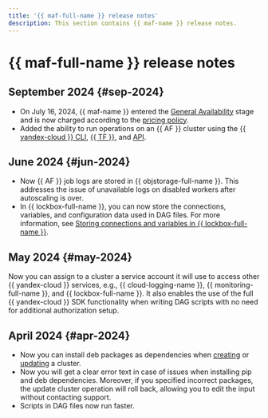 ```yaml
---
title: '{{ maf-full-name }} release notes'
description: This section contains {{ maf-name }} release notes.
---
```


# {{ maf-full-name }} release notes

## September 2024 {#sep-2024}

* On July 16, 2024, {{ maf-name }} entered the [General Availability](../overview/concepts/launch-stages.md) stage and is now charged according to the [pricing policy](pricing.md).
* Added the ability to run operations on an {{ AF }} cluster using the [{{ yandex-cloud }} CLI](../cli/cli-ref/managed-services/managed-airflow/index.md), [{{ TF }}](tf-ref.md), and [API](api-ref/authentication.md).

## June 2024 {#jun-2024}

* Now {{ AF }} job logs are stored in {{ objstorage-full-name }}. This addresses the issue of unavailable logs on disabled workers after autoscaling is over.
* In {{ lockbox-full-name }}, you can now store the connections, variables, and configuration data used in DAG files. For more information, see [Storing connections and variables in {{ lockbox-full-name }}](tutorials/lockbox-secrets-in-maf-cluster.md).

## May 2024 {#may-2024}

Now you can assign to a cluster a service account it will use to access other {{ yandex-cloud }} services, e.g., {{ cloud-logging-name }}, {{ monitoring-full-name }}, and {{ lockbox-full-name }}. It also enables the use of the full {{ yandex-cloud }} SDK functionality when writing DAG scripts with no need for additional authorization setup.

## April 2024 {#apr-2024}

* Now you can install deb packages as dependencies when [creating](operations/cluster-create.md) or [updating](operations/cluster-update.md) a cluster.
* Now you will get a clear error text in case of issues when installing pip and deb dependencies. Moreover, if you specified incorrect packages, the update cluster operation will roll back, allowing you to edit the input without contacting support.
* Scripts in DAG files now run faster.
